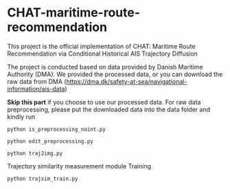 # CHAT-maritime-route-recommendation
This project is the official implementation of CHAT: Maritime Route Recommendation via Conditional Historical AIS Trajectory Diffusion

The project is conducted based on data provided by Danish Maritime Authority (DMA). We provided the processed data, or you can download the raw data from DMA (https://dma.dk/safety-at-sea/navigational-information/ais-data)

**Skip this part** if you choose to use our processed data. For raw data preprocessing, please put the downloaded data into the data folder and kindly run
````
python is_preprocessing_noint.py 
````
````
python edit_preprocessing.py 
````
````
python traj2img.py
````

Trajectory similarity measurement module Training
````
python trajsim_train.py
````

